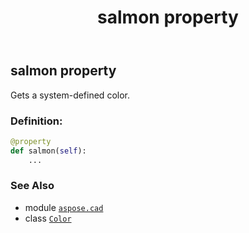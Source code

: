 ﻿---
title: salmon property
second_title: Aspose.CAD for Python via .NET API References
description: 
type: docs
weight: 1400
url: /python-net/aspose.cad/color/salmon/
is_root: false
---

## salmon property


Gets a system-defined color.
### Definition:
```python
@property
def salmon(self):
    ...
```

### See Also
* module [`aspose.cad`](../../)
* class [`Color`](/cad/python-net/aspose.cad/color)
